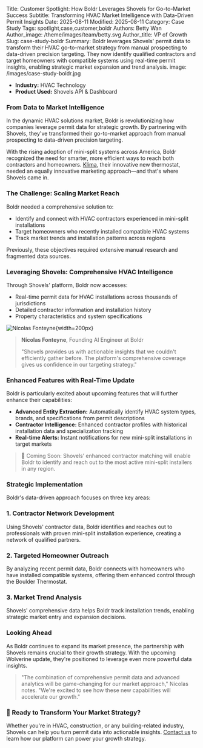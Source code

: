 Title: Customer Spotlight: How Boldr Leverages Shovels for Go-to-Market Success
Subtitle: Transforming HVAC Market Intelligence with Data-Driven Permit Insights
Date: 2025-08-11
Modified: 2025-08-11
Category: Case Study
Tags: spotlight,case,customer,boldr
Authors: Betty Wan
Author_image: /theme/images/team/betty.svg
Author_title: VP of Growth
Slug: case-study-boldr
Summary: Boldr leverages Shovels' permit data to transform their HVAC go-to-market strategy from manual prospecting to data-driven precision targeting. They now identify qualified contractors and target homeowners with compatible systems using real-time permit insights, enabling strategic market expansion and trend analysis.
image: /images/case-study-boldr.jpg

* **Industry:** HVAC Technology
* **Product Used:** Shovels API & Dashboard


### From Data to Market Intelligence

In the dynamic HVAC solutions market, Boldr is revolutionizing how companies leverage permit data for strategic growth. By partnering with Shovels, they've transformed their go-to-market approach from manual prospecting to data-driven precision targeting.

With the rising adoption of mini-split systems across America, Boldr recognized the need for smarter, more efficient ways to reach both contractors and homeowners. [Klima](https://shopboldr.com/products/klima), their innovative new thermostat, needed an equally innovative marketing approach—and that's where Shovels came in.

### The Challenge: Scaling Market Reach
Boldr needed a comprehensive solution to:

- Identify and connect with HVAC contractors experienced in mini-split installations
- Target homeowners who recently installed compatible HVAC systems
- Track market trends and installation patterns across regions

Previously, these objectives required extensive manual research and fragmented data sources.

### Leveraging Shovels: Comprehensive HVAC Intelligence
Through Shovels' platform, Boldr now accesses:

- Real-time permit data for HVAC installations across thousands of jurisdictions
- Detailed contractor information and installation history
- Property characteristics and system specifications

![Nícolas Fonteyne]({static}/images/case-nicolas-boldr.jpeg){width=200px}

> **Nícolas Fonteyne**, Founding AI Engineer at Boldr
> 
> "Shovels provides us with actionable insights that we couldn't efficiently gather before. The platform's comprehensive coverage gives us confidence in our targeting strategy."

### Enhanced Features with Real-Time Update
Boldr is particularly excited about upcoming features that will further enhance their capabilities:

* **Advanced Entity Extraction:** Automatically identify HVAC system types, brands, and specifications from permit descriptions
* **Contractor Intelligence:** Enhanced contractor profiles with historical installation data and specialization tracking
* **Real-time Alerts:** Instant notifications for new mini-split installations in target markets

> 📌 Coming Soon: Shovels’ enhanced contractor matching will enable Boldr to identify and reach out to the most active mini-split installers in any region.


### Strategic Implementation
Boldr's data-driven approach focuses on three key areas:

### 1. **Contractor Network Development**

Using Shovels' contractor data, Boldr identifies and reaches out to professionals with proven mini-split installation experience, creating a network of qualified partners.

### 2. **Targeted Homeowner Outreach**

By analyzing recent permit data, Boldr connects with homeowners who have installed compatible systems, offering them enhanced control through the Boulder Thermostat.

### 3. **Market Trend Analysis**

Shovels' comprehensive data helps Boldr track installation trends, enabling strategic market entry and expansion decisions.


### Looking Ahead
As Boldr continues to expand its market presence, the partnership with Shovels remains crucial to their growth strategy. With the upcoming Wolverine update, they're positioned to leverage even more powerful data insights.

> "The combination of comprehensive permit data and advanced analytics will be game-changing for our market approach," Nícolas notes. "We're excited to see how these new capabilities will accelerate our growth."

### 📣 Ready to Transform Your Market Strategy?

Whether you're in HVAC, construction, or any building-related industry, Shovels can help you turn permit data into actionable insights. [Contact us](https://www.shovels.ai/contact) to learn how our platform can power your growth strategy.